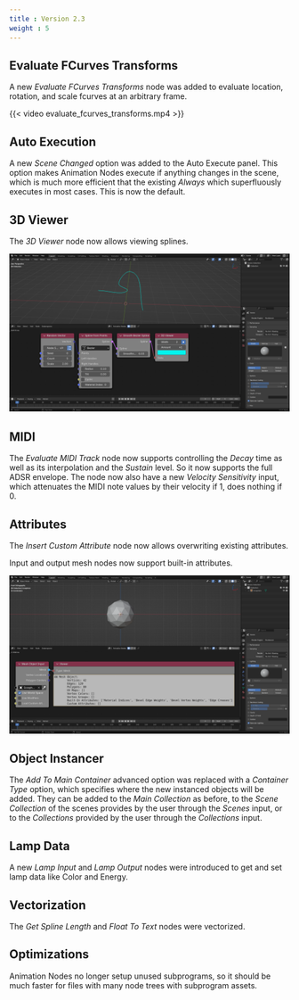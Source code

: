 ```yaml
---
title : Version 2.3
weight : 5
---
```


## Evaluate FCurves Transforms

A new *Evaluate FCurves Transforms* node was added to evaluate location,
rotation, and scale fcurves at an arbitrary frame.

{{< video evaluate_fcurves_transforms.mp4 >}}

## Auto Execution

A new *Scene Changed* option was added to the Auto Execute panel. This option
makes Animation Nodes execute if anything changes in the scene, which is much
more efficient that the existing *Always* which superfluously executes in most
cases. This is now the default.

## 3D Viewer

The *3D Viewer* node now allows viewing splines.

![3D Viewer](3d_viewer.png)

## MIDI

The *Evaluate MIDI Track* node now supports controlling the *Decay* time as
well as its interpolation and the *Sustain* level. So it now supports the full
ADSR envelope. The node now also have a new *Velocity Sensitivity* input, which
attenuates the MIDI note values by their velocity if 1, does nothing if 0.

## Attributes

The *Insert Custom Attribute* node now allows overwriting existing attributes.

Input and output mesh nodes now support built-in attributes.

![3D Viewer](builtin_attributes.png)

## Object Instancer

The *Add To Main Container* advanced option was replaced with a *Container
Type* option, which specifies where the new instanced objects will be added.
They can be added to the *Main Collection* as before, to the *Scene Collection*
of the scenes provides by the user through the *Scenes* input, or to the
*Collections* provided by the user through the *Collections* input.

## Lamp Data

A new *Lamp Input* and *Lamp Output* nodes were introduced to get and set lamp
data like Color and Energy.

## Vectorization

The *Get Spline Length* and *Float To Text* nodes were vectorized.

## Optimizations

Animation Nodes no longer setup unused subprograms, so it should be much faster
for files with many node trees with subprogram assets.
